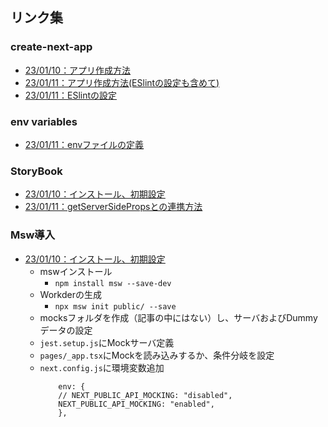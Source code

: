 ## リンク集

### create-next-app
- [23/01/10：アプリ作成方法](https://mo-gu-mo-gu.com/create-next-app-typescript/)
- [23/01/11：アプリ作成方法(ESlintの設定も含めて)](https://qiita.com/mu-suke08/items/28fefe92b113c8f1c25d)
- [23/01/11：ESlintの設定](https://qiita.com/sochan-dev/items/525539b5dc7e4d7f814b)

### env variables
- [23/01/11：envファイルの定義](https://fwywd.com/tech/next-env)

### StoryBook
- [23/01/10：インストール、初期設定](https://reffect.co.jp/react/next-js-12-storybook)
- [23/01/11：getServerSidePropsとの連携方法](https://egghead.io/lessons/next-js-mock-getserversideprops-and-getstaticprops-request-with-msw-and-storybook-loaders)

### Msw導入
- [23/01/10：インストール、初期設定](https://zenn.dev/higuchimakoto/articles/d9865193910046)
  - mswインストール
    - `npm install msw --save-dev`
  - Workderの生成
    - `npx msw init public/ --save`
  - mocksフォルダを作成（記事の中にはない）し、サーバおよびDummyデータの設定
  - `jest.setup.js`にMockサーバ定義
  - `pages/_app.tsx`にMockを読み込みするか、条件分岐を設定
  - `next.config.js`に環境変数追加
    ```
        env: {
        // NEXT_PUBLIC_API_MOCKING: "disabled",
        NEXT_PUBLIC_API_MOCKING: "enabled",
        },
     ```

